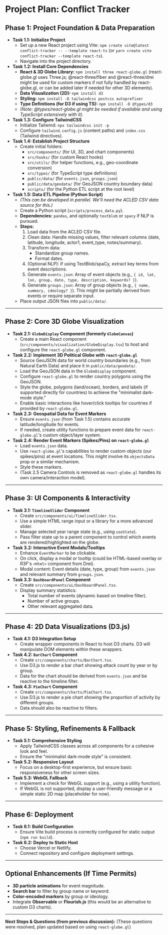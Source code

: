 # Project Plan: Conflict Tracker

## Phase 1: Project Foundation & Data Preparation

*   **Task 1.1: Initialize Project**
    *   Set up a new React project using Vite: `npm create vite@latest conflict-tracker -- --template react-ts` (or `yarn create vite conflict-tracker --template react-ts`).
    *   Navigate into the project directory.
*   **Task 1.2: Install Core Dependencies**
    *   **React & 3D Globe Library:** `npm install three react-globe.gl` (react-globe.gl uses Three.js; @react-three/fiber and @react-three/drei might be used for custom markers if not fully handled by react-globe.gl, or can be added later if needed for other 3D elements).
    *   **Data Visualization (2D):** `npm install d3`
    *   **Styling:** `npm install -D tailwindcss postcss autoprefixer`
    *   **Type Definitions (for D3 if using TS):** `npm install -D @types/d3`
    *   *(Note: @types/react-globe.gl might be needed if available and using TypeScript extensively with it).*
*   **Task 1.3: Configure TailwindCSS**
    *   Initialize Tailwind: `npx tailwindcss init -p`
    *   Configure `tailwind.config.js` (content paths) and `index.css` (Tailwind directives).
*   **Task 1.4: Establish Project Structure**
    *   Create initial folders:
        *   `src/components/` (for UI, 3D, and chart components)
        *   `src/hooks/` (for custom React hooks)
        *   `src/utils/` (for helper functions, e.g., geo-coordinate conversion)
        *   `src/types/` (for TypeScript type definitions)
        *   `public/data/` (for `events.json`, `groups.json`)
        *   `public/data/geodata/` (for GeoJSON country boundary data)
        *   `scripts/` (for the Python ETL script at the root level)
*   **Task 1.5: Data ETL Pipeline (Python Script)**
    *   *(This can be developed in parallel. We'll need the ACLED CSV data source for this.)*
    *   Create a Python script (`scripts/process_data.py`).
    *   **Dependencies:** `pandas`, and optionally `textblob` or `spacy` if NLP is pursued.
    *   **Steps:**
        1.  Load data from the ACLED CSV file.
        2.  Clean data: Handle missing values, filter relevant columns (date, latitude, longitude, actor1, event_type, notes/summary).
        3.  Transform data:
            *   Standardize group names.
            *   Format dates.
        4.  (Optional NLP): If using TextBlob/spaCy, extract key terms from event descriptions.
        5.  Generate `events.json`: Array of event objects (e.g., `{ id, lat, lon, group, date, type, description, keywords? }`).
        6.  Generate `groups.json`: Array of group objects (e.g., `{ name, summary, ideology? }`). This might be partially derived from events or require separate input.
    *   Place output JSON files into `public/data/`.

---

## Phase 2: Core 3D Globe Visualization

*   **Task 2.1: `GlobeDisplay` Component (formerly `GlobeCanvas`)**
    *   Create a main React component (`src/components/visualization/GlobeDisplay.tsx`) to host and configure the `react-globe.gl` component.
*   **Task 2.2: Implement 3D Political Globe with `react-globe.gl`**
    *   Source GeoJSON data for world country boundaries (e.g., from Natural Earth Data) and place it in `public/data/geodata/`.
    *   Load the GeoJSON data in the `GlobeDisplay` component.
    *   Configure `react-globe.gl` to render country polygons using the GeoJSON.
    *   Style the globe, polygons (land/ocean), borders, and labels (if supported directly for countries) to achieve the "minimalist dark-mode style."
    *   Enable basic interactions like hover/click tooltips for countries if provided by `react-globe.gl`.
*   **Task 2.3: Geospatial Data for Event Markers**
    *   Ensure `events.json` (from Task 1.5) contains accurate latitude/longitude for events.
    *   If needed, create utility functions to prepare event data for `react-globe.gl`'s custom object/layer system.
*   **Task 2.4: Render Event Markers (Spikes/Pins) on `react-globe.gl`**
    *   Load `events.json` data.
    *   Use `react-globe.gl`'s capabilities to render custom objects (our spikes/pins) at event locations. This might involve its `objectsData` prop or a similar mechanism.
    *   Style these markers.
    *   (Task 2.5 Camera Controls is removed as `react-globe.gl` handles its own camera/interaction model).

---

## Phase 3: UI Components & Interactivity

*   **Task 3.1: `TimelineSlider` Component**
    *   Create `src/components/ui/TimelineSlider.tsx`.
    *   Use a simple HTML range input or a library for a more advanced slider.
    *   Manage selected year range state (e.g., using `useState`).
    *   Pass filter state up to a parent component to control which events are rendered/highlighted on the globe.
*   **Task 3.2: Interactive Event Modals/Tooltips**
    *   Enhance `EventMarker` to be clickable.
    *   On click, display a modal or tooltip (could be HTML-based overlay or R3F's `<Html>` component from Drei).
    *   Modal content: Event details (date, type, group) from `events.json` and relevant summary from `groups.json`.
*   **Task 3.3: `DashboardPanel` Component**
    *   Create `src/components/ui/DashboardPanel.tsx`.
    *   Display summary statistics:
        *   Total number of events (dynamic based on timeline filter).
        *   Number of active groups.
        *   Other relevant aggregated data.

---

## Phase 4: 2D Data Visualizations (D3.js)

*   **Task 4.1: D3 Integration Setup**
    *   Create wrapper components in React to host D3 charts. D3 will manipulate DOM elements within these wrappers.
*   **Task 4.2: `BarChart` Component**
    *   Create `src/components/charts/BarChart.tsx`.
    *   Use D3.js to render a bar chart showing attack count by year or by group.
    *   Data for the chart should be derived from `events.json` and be reactive to the timeline filter.
*   **Task 4.3: `PieChart` Component**
    *   Create `src/components/charts/PieChart.tsx`.
    *   Use D3.js to render a pie chart showing the proportion of activity by different groups.
    *   Data should also be reactive to filters.

---

## Phase 5: Styling, Refinements & Fallback

*   **Task 5.1: Comprehensive Styling**
    *   Apply TailwindCSS classes across all components for a cohesive look and feel.
    *   Ensure the "minimalist dark-mode style" is consistent.
*   **Task 5.2: Responsive Layout**
    *   Focus on a desktop-first experience, but ensure basic responsiveness for other screen sizes.
*   **Task 5.3: WebGL Fallback**
    *   Implement a check for WebGL support (e.g., using a utility function).
    *   If WebGL is not supported, display a user-friendly message or a simple static 2D map (placeholder for now).

---

## Phase 6: Deployment

*   **Task 6.1: Build Configuration**
    *   Ensure Vite build process is correctly configured for static output (`npm run build`).
*   **Task 6.2: Deploy to Static Host**
    *   Choose Vercel or Netlify.
    *   Connect repository and configure deployment settings.

---

## Optional Enhancements (If Time Permits)

*   **3D particle animations** for event magnitude.
*   **Search bar** to filter by group name or keyword.
*   **Color-encoded markers** by group or ideology.
*   Integrate **Observable** or **Flourish.js** (this would be an alternative to custom D3 charts).

---

**Next Steps & Questions (from previous discussion):**
(These questions were resolved, plan updated based on using `react-globe.gl`)

